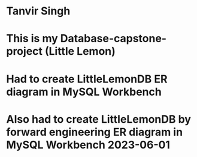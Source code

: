 # Tanvir Singh


# This is my Database-capstone-project (Little Lemon)



# Had to create LittleLemonDB ER diagram in MySQL Workbench


# Also had to create LittleLemonDB by forward engineering ER diagram in MySQL Workbench 2023-06-01
